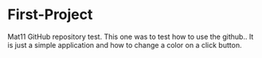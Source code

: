 # First-Project
Mat11 GitHub repository test.
This one was to test how to use the github.. It is just a simple application and how to change a color on a click button.
